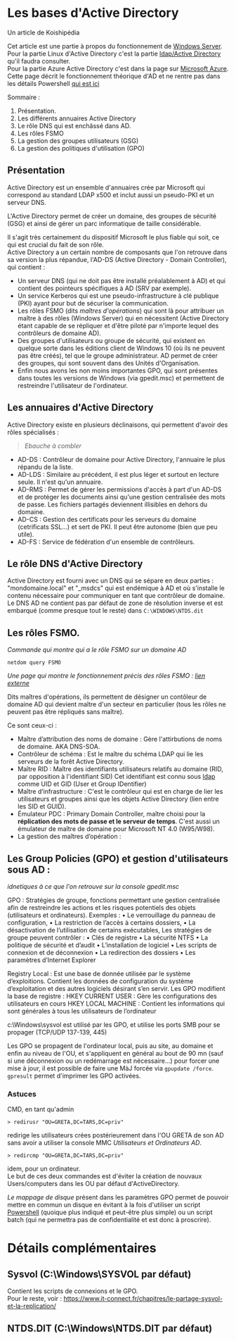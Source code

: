 # Les bases d'Active Directory

Un article de Koishipédia   

Cet article est une partie à propos du fonctionnement de [Windows Server](windows-server-bases).   
Pour la partie Linux d'Active Directory c'est la partie [ldap/Active Directory](slapd-ad.md) qu'il faudra consulter.  
Pour la partie Azure Active Directory c'est dans la page sur [Microsoft Azure](azure.md).  
Cette page décrit le fonctionnement théorique d'AD et ne rentre pas dans les détails Powershell [qui est ici](powershell/ad.md)  

Sommaire :   

1. Présentation.
2. Les différents annuaires Active Directory
3. Le rôle DNS qui est enchâssé dans AD.
4. Les rôles FSMO
5. La gestion des groupes utilisateurs (GSG)
6. La gestion des politiques d'utilisation (GPO)

## Présentation

Active Directory est un ensemble d'annuaires crée par Microsoft qui correspond au standard LDAP x500 et inclut aussi un pseudo-PKI et un serveur DNS.  

L'Active Directory permet de créer un domaine, des groupes de sécurité (GSG) et ainsi de gérer un parc informatique de taille considérable.   

Il s'agit très certainement du dispositif Microsoft le plus fiable qui soit, ce qui est crucial du fait de son rôle.   
Active Directory a un certain nombre de composants que l'on retrouve dans sa version la plus répandue, l'AD-DS (Active Directory - Domain Controller), qui contient :

* Un serveur DNS (qui ne doit pas être installé préalablement à AD) et qui contient des pointeurs spécifiques à AD (SRV par exemple).  
* Un service Kerberos qui est une pseudo-infrastructure à clé publique (PKI) ayant pour but de sécuriser la communication.  
* Les rôles FSMO (dits *maîtres d'opérations*) qui sont là pour attribuer un maître à des rôles (Windows Server) qui en nécessitent (Active Directory étant capable de se répliquer et d'être piloté par n'importe lequel des contrôleurs de domaine AD).
* Des groupes d'utilisateurs ou groupe de sécurité, qui existent en quelque sorte dans les éditions client de Windows 10 (où ils ne peuvent pas être créés), tel que le groupe administrateur. AD permet de créer des groupes, qui sont souvent dans des Unités d'Organisation.
* Enfin nous avons les non moins importantes GPO, qui sont présentes dans toutes les versions de Windows (via gpedit.msc) et permettent de restreindre l'utilisateur de l'ordinateur.

## Les annuaires d'Active Directory

Active Directory existe en plusieurs déclinaisons, qui permettent d'avoir des rôles spécialisés :

> *Ebauche à combler*

* AD-DS : Contrôleur de domaine pour Active Directory, l'annuaire le plus répandu de la liste.
* AD-LDS : Similaire au précédent, il est plus léger et surtout en lecture seule. Il n'est qu'un annuaire.
* AD-RMS : Permet de gérer les permissions d'accès à part d'un AD-DS et de protéger les documents ainsi qu'une gestion centralisée des mots de passe. Les fichiers partagés deviennent illisibles en dehors du domaine.
* AD-CS : Gestion des certificats pour les serveurs du domaine (cetrificats SSL...) et sert de PKI. Il peut être autonome (bien que peu utile).
* AD-FS : Service de fédération d'un ensemble de contrôleurs.

## Le rôle DNS d'Active Directory


Active Directory est fourni avec un DNS qui se sépare en deux parties : "mondomaine.local" et "\_msdcs" qui est endémique à AD et où s'installe le contenu nécessaire pour communiquer en tant que contrôleur de domaine.  Le DNS AD ne contient pas par défaut de zone de résolution inverse et est embarqué (comme presque tout le reste) dans `C:\WINDOWS\NTDS.dit`

## Les rôles FSMO.
*Commande qui montre qui a le rôle FSMO sur un domaine AD*

    netdom query FSMO

*Une page qui montre le fonctionnement précis des rôles FSMO :* [*lien externe*](https://matteu31.wordpress.com/2017/05/09/ad-les-roles-fsmo-et-leur-fonction/)

Dits maîtres d'opérations, ils permettent de désigner un contôleur de domaine AD qui devient maître d'un secteur en particulier (tous les rôles ne peuvent pas être répliqués sans maître).  

Ce sont ceux-ci :
* Maître d’attribution des noms de domaine : Gère l'attirbutions de noms de domaine. AKA DNS-SOA.
* Contrôleur de schéma : Est le maître du schéma LDAP qui lie les serveurs de la forêt Active Directory.
* Maître RID : Maître des identifiants utilisateurs relatifs au domaine (RID, par opposition à l'identifiant SID) Cet identifiant est connu sous [ldap](slapd.md) comme UID et GID (User et Group IDentifier)
* Maître d’infrastructure : C'est le contrôleur qui est en charge de lier les utilisateurs et groupes ainsi que les objets Active Directory (lien entre les SID et GUID).
* Émulateur PDC : Primary Domain Controller, maître choisi pour la **réplication des mots de passe et le serveur de temps**. C'est aussi un émulateur de maître de domaine pour Microsoft NT 4.0 (W95/W98).
* La gestion des maîtres d’opération :

## Les Group Policies (GPO) et gestion d'utilisateurs sous AD :
*idnetiques à ce que l'on retrouve sur la console gpedit.msc*  

GPO :  Stratégies de groupe, fonctions permettant une gestion centralisée afin de restreindre les actions et les risques potentiels des objets (utilisateurs et ordinateurs).
Exemples : 
•    Le verrouillage du panneau de configuration,
•    La restriction de l’accès à certains dossiers,
•    La désactivation de l’utilisation de certains exécutables,
Les stratégies de groupe peuvent contrôler :
•    Clés de registre
•    La sécurité NTFS
•    La politique de sécurité et d’audit
•    L’installation de logiciel
•    Les scripts de connexion et de déconnexion
•    La redirection des dossiers
•    Les paramètres d’Internet Explorer

Registry Local : Est une base de donnée utilisée par le système d’exploitions. Contient les données de configuration du système d’exploitation et des autres logiciels désirant s’en servir.
Les GPO modifient la base de registre :
HKEY CURRENT USER : Gère les configurations des utilisateurs en cours
HKEY LOCAL MACHINE :  Contient les informations qui sont générales à tous les utilisateurs de l’ordinateur

c:\Windows\sysvol est utilisé par les GPO, et utilise les ports SMB pour se propager (TCP/UDP 137-139, 445)

Les GPO se propagent de l'ordinateur local, puis au site, au domaine et enfin au niveau de l'OU, et s'appliquent en général au bout de 90 mn (sauf si une déconnexion ou un redémarrage est nécessaire...) pour forcer une mise à jour, il est possible de faire une MàJ forcée via `gpupdate /force`. `gpresult` permet d'imprimer les GPO activées.

### Astuces
CMD, en tant qu'admin

    > redirusr "OU=GRETA,DC=TARS,DC=priv"  

redirige les utilisateurs crées postérieurement dans l'OU GRETA de son AD sans avoir a utiliser la console MMC *Utilisateurs et Ordinateurs AD*.

    > redircmp "OU=GRETA,DC=TARS,DC=priv"

idem, pour un ordinateur.  
Le but de ces deux commandes est d'éviter la création de nouvaux Users/computers dans les OU par défaut d'ActiveDirectory.

*Le mappage de disque* présent dans les paramètres GPO permet de pouvoir mettre en commun un disque en évitant à la fois d'utiliser un script [Powershell](powershell.md) (quoique plus indiqué et peut-être plus simple) ou un script batch (qui ne permettra pas de confidentialité et est donc à proscrire).


# Détails complémentaires
## Sysvol (C:\Windows\SYSVOL par défaut)
Contient les scripts de connexions et le GPO.  
Pour le reste, voir : https://www.it-connect.fr/chapitres/le-partage-sysvol-et-la-replication/
## NTDS.DIT (C:\Windows\NTDS.DIT  par défaut)
